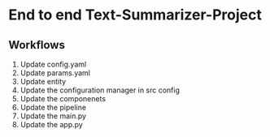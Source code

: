 # End to end Text-Summarizer-Project

## Workflows

1. Update config.yaml
2. Update params.yaml
3. Update entity
4. Update the configuration manager in src config
5. Update the componenets
6. Update the pipeline
7. Update the main.py
8. Update the app.py